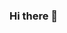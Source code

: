 ### Hi there 👋

<!--
**tournz/tournz** is a ✨ _special_ ✨ repository because its `README.md` (this file) appears on your GitHub profile.

I am a 25 year-old French graduate of web development bootcamp Le Wagon in İstanbul.
I am looking to combine my newly acquired tech skills with my finance background in entrepreneurial projects.
